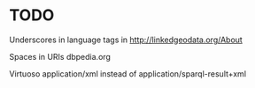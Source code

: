 # TODO

Underscores in language tags in http://linkedgeodata.org/About

Spaces in URIs dbpedia.org

Virtuoso application/xml instead of application/sparql-result+xml


